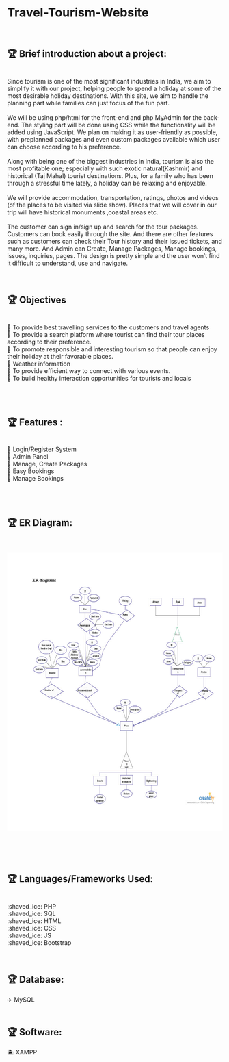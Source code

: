 # Travel-Tourism-Website
<br>
 
 ## :trophy: Brief introduction about a project:
<br>
Since tourism is one of the most significant industries in India, we aim to simplify it with
our project, helping people to spend a holiday at some of the most desirable holiday destinations.
With this site, we aim to handle the planning part while families can just focus of the fun part.
<br><br> 
We will be using php/html for the front-end and php MyAdmin for the back-end. The
styling part will be done using CSS while the functionality will be added using JavaScript. We
plan on making it as user-friendly as possible, with preplanned packages and even custom
packages available which user can choose according to his preference.
<br><br>
Along with being one of the biggest industries in India, tourism is also the most profitable
one; especially with such exotic natural(Kashmir) and historical (Taj Mahal) tourist destinations.
Plus, for a family who has been through a stressful time lately, a holiday can be relaxing and
enjoyable.
 <br><br>
 We will provide accommodation, transportation, ratings, photos and videos (of the
places to be visited via slide show). Places that we will cover in our trip will have historical
monuments ,coastal areas etc.
<br><br>
The customer can sign in/sign up and search for the tour packages. Customers can book easily through the site. And there are other features such as customers can check their Tour history and their issued tickets, and many more. And Admin can Create, Manage Packages, Manage bookings, issues, inquiries, pages. The design is pretty simple and the user won’t find it difficult to understand, use and navigate.
<br><br><br>

## :trophy: Objectives
<br>
📗 To provide best travelling services to the customers and travel agents <br>
📗 To provide a search platform where tourist can find their tour places according to their preference. <br>
📗 To promote responsible and interesting tourism so that people can enjoy their holiday at their favorable places. <br>
📗 Weather information <br>
📗 To provide efficient way to connect with various events. <br>
📗 To build healthy interaction opportunities for tourists and locals <br>
<br><br><br>

## :trophy: Features :
<br>
📘 Login/Register System <br>
📘 Admin Panel <br>
📘 Manage, Create Packages <br>
📘 Easy Bookings <br>
📘 Manage Bookings <br>
<br><br><br>

## :trophy: ER Diagram:
<br>
<p align="center">
 
![ER-Diagram](https://github.com/anushka23g/Travel-Tourism-Website/blob/master/er-diagram.jpg)

</p>
<br><br><br>

## :trophy: Languages/Frameworks Used:
<br>
:shaved_ice: PHP<br>
:shaved_ice: SQL<br>
:shaved_ice: HTML<br>
:shaved_ice: CSS<br>
:shaved_ice: JS<br>
:shaved_ice: Bootstrap<br>
<br><br>

## :trophy: Database: <br>
:airplane: MySQL
<br><br>

## :trophy: Software: <br>
:desert_island: XAMPP 

